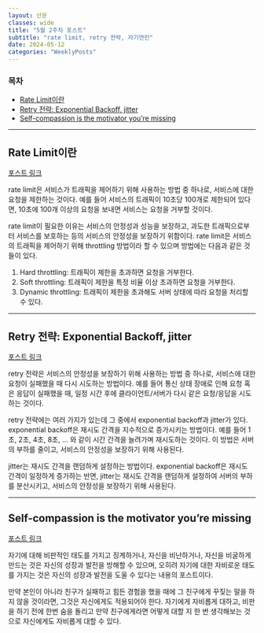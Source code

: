 ```yaml
---
layout: 산문
classes: wide
title: "5월 2주차 포스트"
subtitle: "rate limit, retry 전략, 자기연민"
date: 2024-05-12
categories: "WeeklyPosts"
---
```


### 목차

- [Rate Limit이란](#rate-limit이란)
- [Retry 전략: Exponential Backoff, jitter](#retry-전략-exponential-backoff-jitter)
- [Self-compassion is the motivator you’re missing](#self-compassion-is-the-motivator-youre-missing)

---

## Rate Limit이란

[포스트 링크](https://etloveguitar.tistory.com/126)

rate limit은 서비스가 트래픽을 제어하기 위해 사용하는 방법 중 하나로, 서비스에 대한 요청을 제한하는 것이다.
 예를 들어 서비스의 트래픽이 10초당 100개로 제한되어 있다면, 10초에 100개 이상의 요청을 보내면 서비스는 요청을
 거부할 것이다.

rate limit이 필요한 이유는 서비스의 안정성과 성능을 보장하고, 과도한 트래픽으로부터 서비스를 보호하는 등의
 서비스의 안정성을 보장하기 위함이다. rate limit은 서비스의 트래픽을 제어하기 위해 throttling 방법이라 할 수
 있으며 방법에는 다음과 같은 것들이 있다.

 1. Hard throttling: 트래픽이 제한을 초과하면 요청을 거부한다.
 2. Soft throttling: 트래픽이 제한을 특정 비율 이상 초과하면 요청을 거부한다.
 3. Dynamic throttling: 트래픽이 제한을 초과해도 서버 상태에 따라 요청을 처리할 수 있다.

---

## Retry 전략: Exponential Backoff, jitter

[포스트 링크](https://jungseob86.tistory.com/12)

retry 전략은 서비스의 안정성을 보장하기 위해 사용하는 방법 중 하나로, 서비스에 대한 요청이 실패했을 때
 다시 시도하는 방법이다. 예를 들어 통신 상태 장애로 인해 요청 혹은 응답이 실패했을 때, 일정 시간 후에
 클라이언트/서버가 다시 같은 요청/응답을 시도하는 것이다.

retry 전략에는 여러 가지가 있는데 그 중에서 exponential backoff과 jitter가 있다. exponential backoff은
 재시도 간격을 지수적으로 증가시키는 방법이다. 예를 들어 1초, 2초, 4초, 8초, ... 와 같이 시간 간격을
 늘려가며 재시도하는 것이다. 이 방법은 서버의 부하를 줄이고, 서비스의 안정성을 보장하기 위해 사용된다.

jitter는 재시도 간격을 랜덤하게 설정하는 방법이다. exponential backoff은 재시도 간격이 일정하게 증가하는
 반면, jitter는 재시도 간격을 랜덤하게 설정하여 서버의 부하를 분산시키고, 서비스의 안정성을 보장하기 위해
 사용된다.

---

## Self-compassion is the motivator you’re missing

[포스트 링크](https://medium.com/behavior-design/studies-show-self-compassion-is-the-motivator-youre-missing-affbceaf5ee3)

자기에 대해 비판적인 태도를 가지고 징계하거나, 자신을 비난하거나, 자신을 비굴하게 만드는 것은 자신의 성장과
발전을 방해할 수 있으며, 오히려 자기에 대한 자비로운 태도를 가지는 것은 자신의 성장과 발전을 도울 수 있다는
내용의 포스트이다.

만약 본인이 아니라 친구가 실패하고 힘든 경험을 했을 때에 그 친구에게 꾸짖는 말을 하지 않을 것이라면, 그것은
자신에게도 적용되어야 한다. 자기에게 자비롭게 대하고, 비판을 하기 전에 한번 숨을 돌리고 만약 친구에게라면
어떻게 대할 지 한 번 생각해보는 것으로 자신에게도 자비롭게 대할 수 있다.
